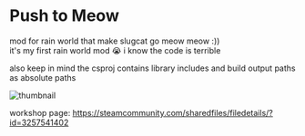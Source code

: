 # Push to Meow
mod for rain world that make slugcat go meow meow :))  
it's my first rain world mod :sob: i know the code is terrible  
  
also keep in mind the csproj contains library includes and build output paths as absolute paths  

![thumbnail](https://github.com/Andrew-Eathan/push-to-meow/assets/42521608/1d2d68cc-7a2b-4a42-ab6f-0b84b3e501b0)

workshop page: https://steamcommunity.com/sharedfiles/filedetails/?id=3257541402
